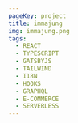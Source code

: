 ```yaml
---
pageKey: project
title: immajung
img: immajung.png
tags:
  - REACT
  - TYPESCRIPT
  - GATSBYJS
  - TAILWIND
  - I18N
  - HOOKS
  - GRAPHQL
  - E-COMMERCE
  - SERVERLESS
---
```

